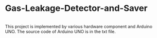 # Gas-Leakage-Detector-and-Saver
<br>
This project is implemented by various hardware component and Arduino UNO. The source code of Arduino UNO is in the txt file.
